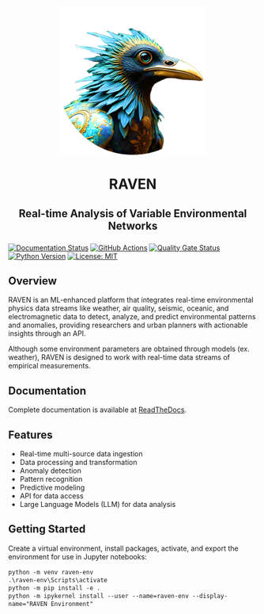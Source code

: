<p align="center">
    <img src="docs/_static/logo.png" alt="RAVEN Logo" width="300"/>
</p>
<h1 align="center">
    RAVEN
</h1>
<h2 align="center">
    Real-time Analysis of Variable Environmental Networks
</h2>

###
[![Documentation Status](https://readthedocs.org/projects/raven-tool/badge/?version=latest)](https://raven-tool.readthedocs.io/en/latest/?badge=latest)
[![GitHub Actions](https://github.com/ajpung/raven/workflows/RAVEN%20CI/badge.svg)](https://github.com/yourusername/raven/actions) 
[![Quality Gate Status](https://sonarcloud.io/api/project_badges/measure?project=ajpung_raven&metric=alert_status)](https://sonarcloud.io/dashboard?id=yourusername_raven)
[![Python Version](https://img.shields.io/badge/python-3.13-blue.svg)](https://www.python.org/downloads/) 
[![License: MIT](https://img.shields.io/badge/License-MIT-yellow.svg)](https://opensource.org/licenses/MIT) 

## Overview
RAVEN is an ML-enhanced platform that integrates real-time environmental physics
data streams like weather, air quality, seismic, oceanic, and electromagnetic data
to detect, analyze, and predict environmental patterns and anomalies, providing
researchers and urban planners with actionable insights through an API.

Although some environment parameters are obtained through models (ex. weather), 
RAVEN is designed to work with real-time data streams of empirical measurements.

## Documentation
Complete documentation is available at [ReadTheDocs](https://raven-tool.readthedocs.io/en/latest/).

## Features
- Real-time multi-source data ingestion
- Data processing and transformation
- Anomaly detection
- Pattern recognition
- Predictive modeling
- API for data access
- Large Language Models (LLM) for data analysis

## Getting Started
Create a virtual environment, install packages, activate, and export the environment
for use in Jupyter notebooks:

```
python -m venv raven-env
.\raven-env\Scripts\activate
python -m pip install -e .
python -m ipykernel install --user --name=raven-env --display-name="RAVEN Environment"
```